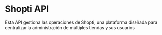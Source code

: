 # Shopti API

Esta API gestiona las operaciones de Shopti, una plataforma diseñada para centralizar la administración de múltiples tiendas y sus usuarios.